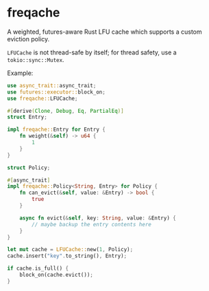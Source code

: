 # freqache
A weighted, futures-aware Rust LFU cache which supports a custom eviction policy.

`LFUCache` is not thread-safe by itself; for thread safety, use a `tokio::sync::Mutex`.

Example:
```rust
use async_trait::async_trait;
use futures::executor::block_on;
use freqache::LFUCache;

#[derive(Clone, Debug, Eq, PartialEq)]
struct Entry;

impl freqache::Entry for Entry {
    fn weight(&self) -> u64 {
        1
    }
}

struct Policy;

#[async_trait]
impl freqache::Policy<String, Entry> for Policy {
    fn can_evict(&self, value: &Entry) -> bool {
        true
    }

    async fn evict(&self, key: String, value: &Entry) {
        // maybe backup the entry contents here
    }
}

let mut cache = LFUCache::new(1, Policy);
cache.insert("key".to_string(), Entry);

if cache.is_full() {
    block_on(cache.evict());
}
```
